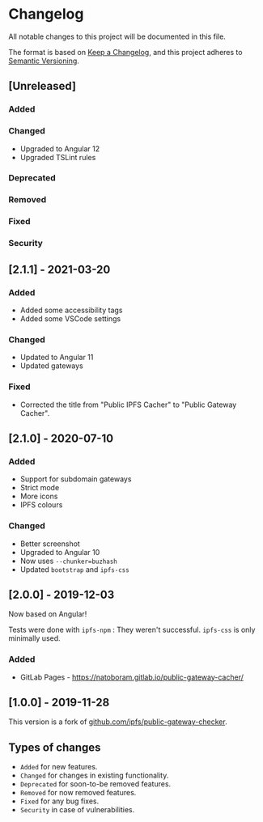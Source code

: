 # Changelog

All notable changes to this project will be documented in this file.

The format is based on [Keep a Changelog](https://keepachangelog.com/), and this project adheres to [Semantic Versioning](https://semver.org/).

## [Unreleased]

### Added

### Changed

* Upgraded to Angular 12
* Upgraded TSLint rules

### Deprecated

### Removed

### Fixed

### Security

## [2.1.1] - 2021-03-20

### Added

* Added some accessibility tags
* Added some VSCode settings

### Changed

* Updated to Angular 11
* Updated gateways

### Fixed

* Corrected the title from "Public IPFS Cacher" to "Public Gateway Cacher".

## [2.1.0] - 2020-07-10

### Added

* Support for subdomain gateways
* Strict mode
* More icons
* IPFS colours

### Changed

* Better screenshot
* Upgraded to Angular 10
* Now uses `--chunker=buzhash`
* Updated `bootstrap` and `ipfs-css`

## [2.0.0] - 2019-12-03

Now based on Angular!

Tests were done with `ipfs-npm` : They weren't successful. `ipfs-css` is only minimally used.

### Added

* GitLab Pages - <https://natoboram.gitlab.io/public-gateway-cacher/>

## [1.0.0] - 2019-11-28

This version is a fork of [github.com/ipfs/public-gateway-checker](https://github.com/ipfs/public-gateway-checker).

## Types of changes

* `Added` for new features.
* `Changed` for changes in existing functionality.
* `Deprecated` for soon-to-be removed features.
* `Removed` for now removed features.
* `Fixed` for any bug fixes.
* `Security` in case of vulnerabilities.
